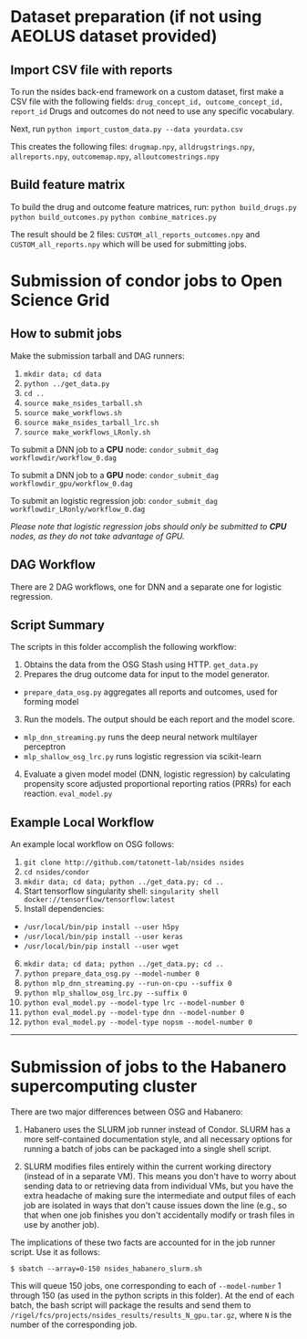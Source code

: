# Dataset preparation (if not using AEOLUS dataset provided)

## Import CSV file with reports
To run the nsides back-end framework on a custom dataset, first make a CSV file with the following fields:
`drug_concept_id, outcome_concept_id, report_id`
Drugs and outcomes do not need to use any specific vocabulary.

Next, run `python import_custom_data.py --data yourdata.csv`

This creates the following files: `drugmap.npy`, `alldrugstrings.npy`, `allreports.npy`, `outcomemap.npy`, `alloutcomestrings.npy`

## Build feature matrix
To build the drug and outcome feature matrices, run:
`python build_drugs.py`
`python build_outcomes.py`
`python combine_matrices.py`

The result should be 2 files: `CUSTOM_all_reports_outcomes.npy` and `CUSTOM_all_reports.npy` which will be used for submitting jobs.

# Submission of condor jobs to Open Science Grid

## How to submit jobs

Make the submission tarball and DAG runners:
1. `mkdir data; cd data`
2. `python ../get_data.py`
3. `cd ..`
4. `source make_nsides_tarball.sh`
5. `source make_workflows.sh`
6. `source make_nsides_tarball_lrc.sh`
7. `source make_workflows_LRonly.sh`


To submit a DNN job to a **CPU** node:
`condor_submit_dag workflowdir/workflow_0.dag`

To submit a DNN job to a **GPU** node:
`condor_submit_dag workflowdir_gpu/workflow_0.dag`

To submit an logistic regression job:
`condor_submit_dag workflowdir_LRonly/workflow_0.dag`

*Please note that logistic regression jobs should only be submitted to **CPU** nodes, as they do not take advantage of GPU.*

## DAG Workflow

There are 2 DAG workflows, one for DNN and a separate one for logistic regression.

## Script Summary
The scripts in this folder accomplish the following workflow:

1. Obtains the data from the OSG Stash using HTTP. `get_data.py`
2. Prepares the drug outcome data for input to the model generator.
  * `prepare_data_osg.py` aggregates all reports and outcomes, used for forming model
3. Run the models.  The output should be each report and the model score.
  * `mlp_dnn_streaming.py` runs the deep neural network multilayer perceptron
  * `mlp_shallow_osg_lrc.py` runs logistic regression via scikit-learn
4. Evaluate a given model model (DNN, logistic regression) by calculating propensity score adjusted proportional reporting ratios (PRRs) for each reaction. `eval_model.py`

## Example Local Workflow

An example local workflow on OSG follows:
1. `git clone http://github.com/tatonett-lab/nsides nsides`
2. `cd nsides/condor`
3. `mkdir data; cd data; python ../get_data.py; cd ..`
4. Start tensorflow singularity shell: `singularity shell docker://tensorflow/tensorflow:latest`
5. Install dependencies:
 * `/usr/local/bin/pip install --user h5py`
 * `/usr/local/bin/pip install --user keras`
 * `/usr/local/bin/pip install --user wget`
6. `mkdir data; cd data; python ../get_data.py; cd ..`
7. `python prepare_data_osg.py --model-number 0`
8. `python mlp_dnn_streaming.py --run-on-cpu --suffix 0`
9. `python mlp_shallow_osg_lrc.py --suffix 0`
12. `python eval_model.py --model-type lrc --model-number 0`
13. `python eval_model.py --model-type dnn --model-number 0`
14. `python eval_model.py --model-type nopsm --model-number 0`

- - -

# Submission of jobs to the Habanero supercomputing cluster

There are two major differences between OSG and Habanero:

1. Habanero uses the SLURM job runner instead of Condor. SLURM has a more self-contained documentation style, and all necessary options for running a batch of jobs can be packaged into a single shell script.

2. SLURM modifies files entirely within the current working directory (instead of in a separate VM). This means you don't have to worry about sending data to or retrieving data from individual VMs, but you have the extra headache of making sure the intermediate and output files of each job are isolated in ways that don't cause issues down the line (e.g., so that when one job finishes you don't accidentally modify or trash files in use by another job).

The implications of these two facts are accounted for in the job runner script. Use it as follows:

`$ sbatch --array=0-150 nsides_habanero_slurm.sh`

This will queue 150 jobs, one corresponding to each of `--model-number` 1 through 150 (as used in the python scripts in this folder). At the end of each batch, the bash script will package the results and send them to `/rigel/fcs/projects/nsides_results/results_N_gpu.tar.gz`, where `N` is the number of the corresponding job.
